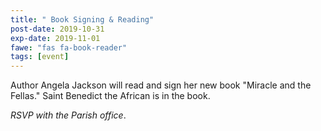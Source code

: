 ```yaml
---
title: " Book Signing & Reading"
post-date: 2019-10-31
exp-date: 2019-11-01
fawe: "fas fa-book-reader"
tags: [event]
---
```

Author Angela Jackson will read and sign her new book "Miracle and the Fellas." Saint Benedict the African is in the book. 

*RSVP with the Parish office*.
